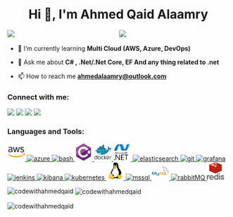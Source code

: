 <h1 align="center">Hi 👋, I'm Ahmed Qaid Alaamry</h1>


<img align="right" src="https://user-images.githubusercontent.com/63050133/156676671-d5b2e362-97d4-4404-9447-dd71ddfea82f.gif" width = 250px/> 


<p align="left">
  <img src="https://readme-typing-svg.demolab.com/?lines=Hello%2C+I'm+Ahmed+Qaid+Alaamry!;I'm+a+software+engineer;Welcome+to+my+profile!" style="color:mix" />
</p>

- 🌱 I’m currently learning **Multi Cloud (AWS, Azure, DevOps)**

- 💬 Ask me about **C# , .Net/.Net Core, EF And any thing related to .net**

- 📫 How to reach me **ahmedalaamry@outlook.com**

<h3 align="left">Connect with me:</h3>
<p align="left">
    <a href="mailto:ahmedalaamry@outlook.com" title="Outlook"><img src="https://img.shields.io/badge/gmail-%23F05033.svg?style=for-the-badge&logo=gmail&logoColor=white"/></a>  
<a href="https://www.facebook.com/aalaamry" title="Facebook"><img src="https://img.shields.io/badge/Facebook-%231877F2.svg?style=for-the-badge&logo=Facebook&logoColor=white"/></a>
    <a href="https://www.linkedin.com/in/ahmedqaid/" title="LinkedIn"><img src="https://img.shields.io/badge/linkedin-%230077B5.svg?style=for-the-badge&logo=linkedin&logoColor=white"/></a>  
  <a href="https://wa.me/+201205858831" target="_blank"><img src="https://img.shields.io/badge/-Whatsapp-0077B5?style=for-the-badge&logo=Whatsapp&logoColor=white"/></a>
  
</p>


<h3 align="left">Languages and Tools:</h3>
<p align="left"> <a href="https://aws.amazon.com" target="_blank" rel="noreferrer"> <img src="https://raw.githubusercontent.com/devicons/devicon/master/icons/amazonwebservices/amazonwebservices-original-wordmark.svg" alt="aws" width="40" height="40"/> </a> <a href="https://azure.microsoft.com/en-in/" target="_blank" rel="noreferrer"> <img src="https://www.vectorlogo.zone/logos/microsoft_azure/microsoft_azure-icon.svg" alt="azure" width="40" height="40"/> </a> <a href="https://www.gnu.org/software/bash/" target="_blank" rel="noreferrer"> <img src="https://www.vectorlogo.zone/logos/gnu_bash/gnu_bash-icon.svg" alt="bash" width="40" height="40"/> </a> <a href="https://www.w3schools.com/cs/" target="_blank" rel="noreferrer"> <img src="https://raw.githubusercontent.com/devicons/devicon/master/icons/csharp/csharp-original.svg" alt="csharp" width="40" height="40"/> </a> <a href="https://www.docker.com/" target="_blank" rel="noreferrer"> <img src="https://raw.githubusercontent.com/devicons/devicon/master/icons/docker/docker-original-wordmark.svg" alt="docker" width="40" height="40"/> </a> <a href="https://dotnet.microsoft.com/" target="_blank" rel="noreferrer"> <img src="https://raw.githubusercontent.com/devicons/devicon/master/icons/dot-net/dot-net-original-wordmark.svg" alt="dotnet" width="40" height="40"/> </a> <a href="https://www.elastic.co" target="_blank" rel="noreferrer"> <img src="https://www.vectorlogo.zone/logos/elastic/elastic-icon.svg" alt="elasticsearch" width="40" height="40"/> </a> <a href="https://git-scm.com/" target="_blank" rel="noreferrer"> <img src="https://www.vectorlogo.zone/logos/git-scm/git-scm-icon.svg" alt="git" width="40" height="40"/> </a> <a href="https://grafana.com" target="_blank" rel="noreferrer"> <img src="https://www.vectorlogo.zone/logos/grafana/grafana-icon.svg" alt="grafana" width="40" height="40"/> </a> <a href="https://www.jenkins.io" target="_blank" rel="noreferrer"> <img src="https://www.vectorlogo.zone/logos/jenkins/jenkins-icon.svg" alt="jenkins" width="40" height="40"/> </a> <a href="https://www.elastic.co/kibana" target="_blank" rel="noreferrer"> <img src="https://www.vectorlogo.zone/logos/elasticco_kibana/elasticco_kibana-icon.svg" alt="kibana" width="40" height="40"/> </a> <a href="https://kubernetes.io" target="_blank" rel="noreferrer"> <img src="https://www.vectorlogo.zone/logos/kubernetes/kubernetes-icon.svg" alt="kubernetes" width="40" height="40"/> </a> <a href="https://www.linux.org/" target="_blank" rel="noreferrer"> <img src="https://raw.githubusercontent.com/devicons/devicon/master/icons/linux/linux-original.svg" alt="linux" width="40" height="40"/> </a> <a href="https://www.microsoft.com/en-us/sql-server" target="_blank" rel="noreferrer"> <img src="https://www.svgrepo.com/show/303229/microsoft-sql-server-logo.svg" alt="mssql" width="40" height="40"/> </a> <a href="https://www.mysql.com/" target="_blank" rel="noreferrer"> <img src="https://raw.githubusercontent.com/devicons/devicon/master/icons/mysql/mysql-original-wordmark.svg" alt="mysql" width="40" height="40"/> </a> <a href="https://www.rabbitmq.com" target="_blank" rel="noreferrer"> <img src="https://www.vectorlogo.zone/logos/rabbitmq/rabbitmq-icon.svg" alt="rabbitMQ" width="40" height="40"/> </a> <a href="https://redis.io" target="_blank" rel="noreferrer"> <img src="https://raw.githubusercontent.com/devicons/devicon/master/icons/redis/redis-original-wordmark.svg" alt="redis" width="40" height="40"/> </a> </p>

<p><img align="left" src="https://github-readme-stats.vercel.app/api/top-langs?username=codewithahmedqaid&show_icons=true&locale=en&layout=compact" alt="codewithahmedqaid" /></p>

<p>&nbsp;<img align="center" src="https://github-readme-stats.vercel.app/api?username=codewithahmedqaid&show_icons=true&locale=en" alt="codewithahmedqaid" /></p>

<p><img align="center" src="https://github-readme-streak-stats.herokuapp.com/?user=codewithahmedqaid&" alt="codewithahmedqaid" /></p>
